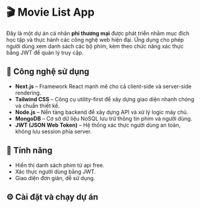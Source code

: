 # 🎬 Movie List App

Đây là một dự án cá nhân **phi thương mại** được phát triển nhằm mục đích học tập và thực hành các công nghệ web hiện đại. Ứng dụng cho phép người dùng xem danh sách các bộ phim, kèm theo chức năng xác thực bằng JWT để quản lý truy cập.

## 🚀 Công nghệ sử dụng

-   **Next.js** – Framework React mạnh mẽ cho cả client-side và server-side rendering.
-   **Tailwind CSS** – Công cụ utility-first để xây dựng giao diện nhanh chóng và chuẩn thiết kế.
-   **Node.js** – Nền tảng backend để xây dựng API và xử lý logic máy chủ.
-   **MongoDB** – Cơ sở dữ liệu NoSQL lưu trữ thông tin phim và người dùng.
-   **JWT (JSON Web Token)** – Hệ thống xác thực người dùng an toàn, không lưu session phía server.

## 🔐 Tính năng

-   Hiển thị danh sách phim từ api free.
-   Xác thực người dùng bằng JWT.
-   Giao diện đơn giản, dễ sử dụng.

## ⚙️ Cài đặt và chạy dự án
